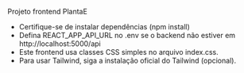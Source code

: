 Projeto frontend PlantaE
- Certifique-se de instalar dependências (npm install)
- Defina REACT_APP_API_URL no .env se o backend não estiver em http://localhost:5000/api
- Este frontend usa classes CSS simples no arquivo index.css.
- Para usar Tailwind, siga a instalação oficial do Tailwind (opcional).

